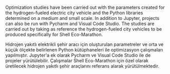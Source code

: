 Optimization studies have been carried out with the parameters created for the hydrogen-fueled electric city vehicle and the Python libraries determined on a medium and small scale. In addition to Jupyter, projects can also be run with Pycharm and Visual Code Studio. The studies are carried out by taking as reference the hydrogen-fueled city vehicles to be produced specifically for Shell Eco-Marathon.


Hidrojen yakıtlı elektrikli şehir aracı için oluşturulan parametreler ve orta ve küçük ölçekte belirlenen Python kütüphaneleri ile optimizasyon çalışmaları yapılmıştır. Jupyter'a ek olarak Pycharm ve Visual Code Studio ile de projeler yürütülebilir. Çalışmalar Shell Eco-Marathon için özel olarak üretilecek hidrojen yakıtlı şehir araçlarını referans alarak yürütülmektedir.
